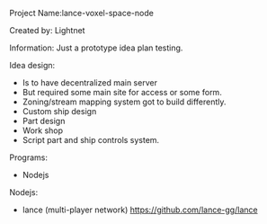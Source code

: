 Project Name:lance-voxel-space-node

Created by: Lightnet

Information: Just a prototype idea plan testing.

Idea design:
 * Is to have decentralized main server
 * But required some main site for access or some form.
 * Zoning/stream mapping system got to build differently.
 * Custom ship design
 * Part design
 * Work shop
 * Script part and ship controls system.

Programs:
 * Nodejs
 
Nodejs:
 * lance (multi-player network) https://github.com/lance-gg/lance